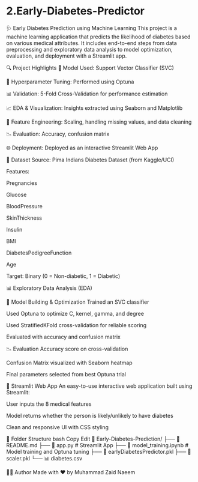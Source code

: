 # 2.Early-Diabetes-Predictor
🩺 Early Diabetes Prediction using Machine Learning
This project is a machine learning application that predicts the likelihood of diabetes based on various medical attributes. It includes end-to-end steps from data preprocessing and exploratory data analysis to model optimization, evaluation, and deployment with a Streamlit app.

🔍 Project Highlights
🧠 Model Used: Support Vector Classifier (SVC)

🔧 Hyperparameter Tuning: Performed using Optuna

📊 Validation: 5-Fold Cross-Validation for performance estimation

📈 EDA & Visualization: Insights extracted using Seaborn and Matplotlib

📐 Feature Engineering: Scaling, handling missing values, and data cleaning

📉 Evaluation: Accuracy, confusion matrix

🌐 Deployment: Deployed as an interactive Streamlit Web App

🧪 Dataset
Source: Pima Indians Diabetes Dataset (from Kaggle/UCI)

Features:

Pregnancies

Glucose

BloodPressure

SkinThickness

Insulin

BMI

DiabetesPedigreeFunction

Age

Target: Binary (0 = Non-diabetic, 1 = Diabetic)

📊 Exploratory Data Analysis (EDA)




🧪 Model Building & Optimization
Trained an SVC classifier

Used Optuna to optimize C, kernel, gamma, and degree

Used StratifiedKFold cross-validation for reliable scoring

Evaluated with accuracy and confusion matrix

📉 Evaluation
Accuracy score on cross-validation

Confusion Matrix visualized with Seaborn heatmap

Final parameters selected from best Optuna trial

🚀 Streamlit Web App
An easy-to-use interactive web application built using Streamlit:

User inputs the 8 medical features

Model returns whether the person is likely/unlikely to have diabetes

Clean and responsive UI with CSS styling

📁 Folder Structure
bash
Copy
Edit
📂 Early-Diabetes-Prediction/
├── 📄 README.md
├── 📄 app.py                 # Streamlit App
├── 📄 model_training.ipynb  # Model training and Optuna tuning
├── 📄 earlyDiabetesPredictor.pkl
├── 📄 scaler.pkl
└── 📊 diabetes.csv

🙋‍♂️ Author
Made with ❤️ by Muhammad Zaid Naeem
